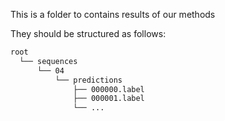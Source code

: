 This is a folder to contains results of our methods

They should be structured as follows:

```bash
root
  └── sequences
      └── 04
          └── predictions
              ├── 000000.label
              ├── 000001.label
              └── ...
```

